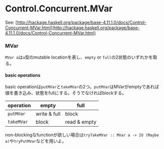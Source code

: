 # Control.Concurrent.MVar

See: [http://hackage.haskell.org/package/base-4.11.1.0/docs/Control-Concurrent-MVar.html](http://hackage.haskell.org/package/base-4.11.1.0/docs/Control-Concurrent-MVar.html)

### MVar

`MVar a`は`a`型のmutable locationを表し、`empty` or `full`の2状態のいずれかを取る。

#### basic operations

basic operationは`putMVar`と`takeMVar`の2つ。`putMVar`はMVarがemptyであれば値を書き込み、状態をfullにする。そうでなければblockする。

|operation|empty|full|
|--|--|--|
|`putMVar`|write & full|block|
|`takeMVar`|block|read & empty|

non-blockingなfunctionが欲しい場合は`tryTakeMVar :: MVar a -> IO (Maybe a)`や`tryPutMVar`などを用いよ。


